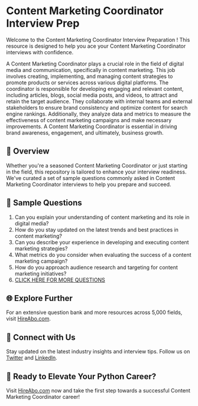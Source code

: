 # Content Marketing Coordinator Interview Prep

Welcome to the Content Marketing Coordinator Interview Preparation ! This resource is designed to help you ace your Content Marketing Coordinator interviews with confidence.

A Content Marketing Coordinator plays a crucial role in the field of digital media and communication, specifically in content marketing. This job involves creating, implementing, and managing content strategies to promote products or services across various digital platforms. The coordinator is responsible for developing engaging and relevant content, including articles, blogs, social media posts, and videos, to attract and retain the target audience. They collaborate with internal teams and external stakeholders to ensure brand consistency and optimize content for search engine rankings. Additionally, they analyze data and metrics to measure the effectiveness of content marketing campaigns and make necessary improvements. A Content Marketing Coordinator is essential in driving brand awareness, engagement, and ultimately, business growth.

## 🚀 Overview

Whether you're a seasoned Content Marketing Coordinator or just starting in the field, this repository is tailored to enhance your interview readiness. We've curated a set of sample questions commonly asked in Content Marketing Coordinator interviews to help you prepare and succeed.

## 📝 Sample Questions

1. Can you explain your understanding of content marketing and its role in digital media?
2. How do you stay updated on the latest trends and best practices in content marketing?
3. Can you describe your experience in developing and executing content marketing strategies?
4. What metrics do you consider when evaluating the success of a content marketing campaign?
5. How do you approach audience research and targeting for content marketing initiatives?
6. [CLICK HERE FOR MORE QUESTIONS](https://hireabo.com/job/8_4_21/Content%20Marketing%20Coordinator)

## 🌐 Explore Further

For an extensive question bank and more resources across 5,000 fields, visit [HireAbo.com](https://www.hireabo.com).

## 📱 Connect with Us

Stay updated on the latest industry insights and interview tips. Follow us on [Twitter](https://twitter.com/hireabo) and [LinkedIn](https://www.linkedin.com/in/hire-abo-3609972a8/).

## 🚀 Ready to Elevate Your Python Career?

Visit [HireAbo.com](https://www.hireabo.com) now and take the first step towards a successful Content Marketing Coordinator career!